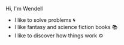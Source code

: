 Hi, I'm Wendell

- I like to solve problems 🌀️
- I like fantasy and science fiction books 📚️
- I like to discover how things work ⚙️


